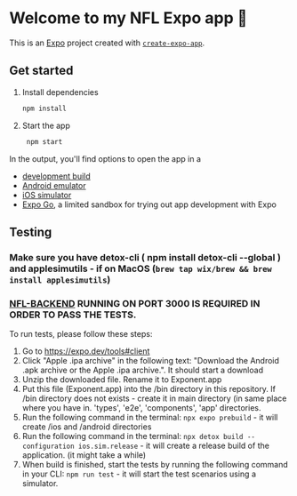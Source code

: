 # Welcome to my NFL Expo app 👋

This is an [Expo](https://expo.dev) project created with [`create-expo-app`](https://www.npmjs.com/package/create-expo-app).

## Get started

1. Install dependencies

   ```bash
   npm install
   ```

2. Start the app

   ```bash
    npm start
   ```

In the output, you'll find options to open the app in a

- [development build](https://docs.expo.dev/develop/development-builds/introduction/)
- [Android emulator](https://docs.expo.dev/workflow/android-studio-emulator/)
- [iOS simulator](https://docs.expo.dev/workflow/ios-simulator/)
- [Expo Go](https://expo.dev/go), a limited sandbox for trying out app development with Expo

## Testing
### Make sure you have detox-cli ( npm install detox-cli --global ) and applesimutils - if on MacOS (`brew tap wix/brew && brew install applesimutils`)
### [NFL-BACKEND](https://github.com/RobertMrowiec/nfl-backend) RUNNING ON PORT 3000 IS REQUIRED IN ORDER TO PASS THE TESTS.
To run tests, please follow these steps:
   1. Go to https://expo.dev/tools#client
   2. Click "Apple .ipa archive" in the following text: "Download the Android .apk archive or the Apple .ipa archive.". It should start a download
   3. Unzip the downloaded file. Rename it to Exponent.app
   4. Put this file (Exponent.app) into the /bin directory in this repository. If /bin directory does not exists - create it in main directory (in same place where you have in. 'types', 'e2e', 'components', 'app' directories.
   5. Run the following command in the terminal: `npx expo prebuild` - it will create /ios and /android directories
   6. Run the following command in the terminal: `npx detox build --configuration ios.sim.release` - it will create a release build of the application. (it might take a while)
   7. When build is finished, start the tests by running the following command in your CLI: `npm run test` - it will start the test scenarios using a simulator. 
